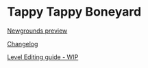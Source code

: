 # Tappy Tappy Boneyard

[Newgrounds preview](https://www.newgrounds.com/projects/games/1923225/preview)

[Changelog](CHANGELOG.md)

[Level Editing guide - WIP](LEVEL_EDITING.md)
